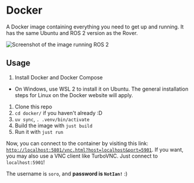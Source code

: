 # Docker

A Docker image containing everything you need to get up and running. It has the same Ubuntu and ROS 2 version as the Rover.

![Screenshot of the image running ROS 2](./.docker_screenie.avif)

## Usage

1. Install Docker and Docker Compose

- On Windows, use WSL 2 to install it on Ubuntu. The general installation steps for Linux on the Docker website will apply.

1. Clone this repo
1. `cd docker/` if you haven't already :D
1. `uv sync`, `. .venv/bin/activate`
1. Build the image with `just build`
1. Run it with `just run`

Now, you can connect to the container by visiting this link: [`http://localhost:5801/vnc.html?host=localhost&port=5901`](http://localhost:5801/vnc.html?host=localhost&port=5901). If you want, you may also use a VNC client like TurboVNC. Just connect to `localhost:5901`!

The username is `soro`, and **password is `NotIan!`** :)
